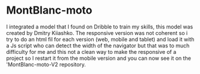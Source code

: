 # MontBlanc-moto

I integrated a model that I found on Dribble to train my skills, this model was created by Dmitry Kiiashko.
The responsive version was not coherent so i try to do an html fil for each version (web, mobile and tablet) and load it with a Js script who can detect the width of the navigator but that was to much difficulty for me and this not a clean way to make the responsive of a project so I restart it from the mobile version and you can now see it on the 'MontBlanc-moto-V2 repository.

